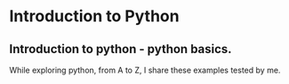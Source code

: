 # Introduction to Python

## Introduction to python - python basics.

While exploring python, from A to Z, I share these examples tested by me.

